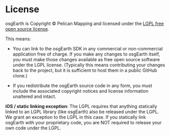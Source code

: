 # License

osgEarth is Copyright &copy; Pelican Mapping and licensed under the [LGPL free open source license](https://www.gnu.org/licenses/lgpl-3.0.html).

This means:

* You can link to the osgEarth SDK in any commercial or non-commercial application free of charge.
  If you make any changes to osgEarth itself, you must make those changes available as free open source software under the LGPL license. (Typically this means contributing your changes back to the project, but it is sufficient to host them in a public GitHub clone.)
  
* If you redistribute the osgEarth source code in any form, you must include the associated copyright notices and license information unaltered and intact.

  

**iOS / static linking exception**: The LGPL requires that anything statically linked to an LGPL library (like osgEarth) also be released under the LGPL. We grant an exception to the LGPL in this case. If you statically link osgEarth with your proprietary code, you are NOT required to release your own code under the LGPL.

